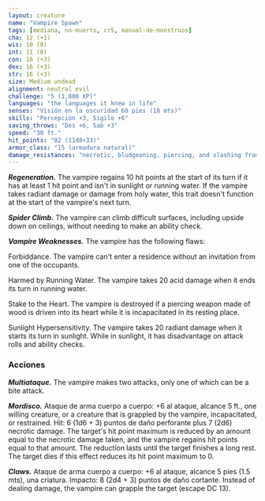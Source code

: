 ```yaml
---
layout: creature
name: "Vampire Spawn"
tags: [mediana, no-muerto, cr5, manual-de-monstruos]
cha: 12 (+1)
wis: 10 (0)
int: 11 (0)
con: 16 (+3)
dex: 16 (+3)
str: 16 (+3)
size: Medium undead
alignment: neutral evil
challenge: "5 (1,800 XP)"
languages: "the languages it knew in life"
senses: "Visión en la oscuridad 60 pies (18 mts)"
skills: "Percepción +3, Sigilo +6"
saving_throws: "Des +6, Sab +3"
speed: "30 ft."
hit_points: "82 (11d8+33)"
armor_class: "15 (armadura natural)"
damage_resistances: "necrotic, bludgeoning, piercing, and slashing from nonmagical weapons"
---
```


***Regeneration.*** The vampire regains 10 hit points at the start of its turn if it has at least 1 hit point and isn't in sunlight or running water. If the vampire takes radiant damage or damage from holy water, this trait doesn't function at the start of the vampire's next turn.

***Spider Climb.*** The vampire can climb difficult surfaces, including upside down on ceilings, without needing to make an ability check.

***Vampire Weaknesses.*** The vampire has the following flaws:

Forbiddance. The vampire can't enter a residence without an invitation from one of the occupants.

Harmed by Running Water. The vampire takes 20 acid damage when it ends its turn in running water.

Stake to the Heart. The vampire is destroyed if a piercing weapon made of wood is driven into its heart while it is incapacitated in its resting place.

Sunlight Hypersensitivity. The vampire takes 20 radiant damage when it starts its turn in sunlight. While in sunlight, it has disadvantage on attack rolls and ability checks.

### Acciones

***Multiataque.*** The vampire makes two attacks, only one of which can be a bite attack.

***Mordisco.*** Ataque de arma cuerpo a cuerpo: +6 al ataque, alcance 5 ft., one willing creature, or a creature that is grappled by the vampire, incapacitated, or restrained. Hit: 6 (1d6 + 3) puntos de daño perforante plus 7 (2d6) necrotic damage. The target's hit point maximum is reduced by an amount equal to the necrotic damage taken, and the vampire regains hit points equal to that amount. The reduction lasts until the target finishes a long rest. The target dies if this effect reduces its hit point maximum to 0.

***Claws.*** Ataque de arma cuerpo a cuerpo: +6 al ataque, alcance 5 pies (1.5 mts), una criatura. Impacto: 8 (2d4 + 3) puntos de daño cortante. Instead of dealing damage, the vampire can grapple the target (escape DC 13).
